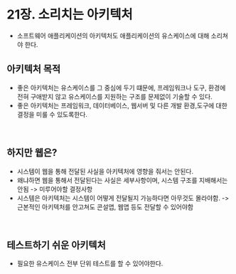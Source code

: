 # 21장. 소리치는 아키텍처

- 소프트웨어 애플리케이션의 아키텍처도 애플리케이션의 유스케이스에 대해 소리쳐야 한다.

## 아키텍처 목적

- 좋은 아키텍처는 유스케이스를 그 중심에 두기 떄문에, 프레임워크나 도구, 환경에 전혀 구애받지 않고 유스케이스를 지원하는 구조를 문제없이 기술할 수 있다.
- 좋은 아키텍처는 프레임워크, 데이터베이스, 웹서버 및 다른 개발 환경,도구에 대한 결정을 미룰 수 있도록한다.

<br/>

## 하지만 웹은?

- 시스템이 웹을 통해 전달된 사실을 아키텍처에 영향을 줘서는 안된다.
- 왜냐하면 웹을 통해서 전달된다는 사실은 세부사항이며, 시스템 구조를 지배해서는 안됨 -> 미루어야할 결정사항
- 시스템은 아키텍처는 시스템이 어떻게 전달될지 가능하다면 아무것도 몰라야함. -> 근본적인 아키텍처를 안고쳐도 콘설앱, 웹앱 등도 전달할 수 있어야함

<br/>

## 테스트하기 쉬운 아키텍처

- 필요한 유스케이스 전부 단위 테스트를 할 수 있어야한다.

<br/>